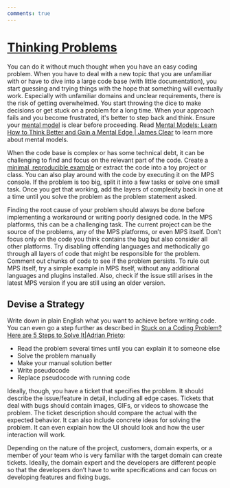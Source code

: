```yaml
---
comments: true
---
```


# [Thinking Problems](https://pythonprinciples.com/blog/getting-unstuck/#thinking-problems)

You can do it without much thought when you have an easy coding problem. When you have to deal with a new topic that you are unfamiliar with
or have to dive into a large code base (with little documentation), you start guessing and trying things with the hope that something will eventually work.
Especially with unfamiliar domains and unclear requirements, there is the risk of getting overwhelmed. You start throwing the dice to make decisions or get stuck on a problem for a long time.
When your approach fails and you become frustrated, it's better to step back and think. Ensure your [mental model](https://en.wikipedia.org/wiki/Mental_model) is clear before proceeding. Read [Mental Models: Learn How to Think Better and Gain a Mental Edge | James Clear](https://jamesclear.com/mental-models) to learn more about mental models.

When the code base is complex or has some technical debt, it can be challenging to find and focus on the relevant part of the code. Create a [minimal, reproducible example](https://stackoverflow.com/help/minimal-reproducible-example) or extract the code into a toy project or class. You can also play around with the code by executing it on the MPS console. If the problem is too big, split it into a few tasks or solve one small task. Once you get that working, add the layers of complexity back in one at a time until you solve the problem as the problem statement asked.

Finding the root cause of your problem should always be done before implementing a workaround or writing poorly designed code. In the MPS platforms, this can be a challenging task. The current project can be the source of the problems, any of the MPS platforms, or even MPS itself. Don’t focus only on the code you think contains the bug but also consider all other platforms. Try disabling offending languages and methodically go through all layers of code that might be responsible for the problem. Comment out chunks of code to see if the problem persists. To rule out MPS itself, try a simple example in MPS itself, without any additional languages and plugins installed. Also, check if the issue still arises in the latest MPS version if you are still using an older version.

## Devise a Strategy

Write down in plain English what you want to achieve before writing code. You can even go a step further as described in [Stuck on a Coding Problem? Here are 5 Steps to Solve It|Adrian Prieto](https://medium.com/learn-love-code/stuck-on-a-coding-problem-here-are-5-steps-to-solve-it-8be04c4b4f19):

- Read the problem several times until you can explain it to someone else
- Solve the problem manually
- Make your manual solution better
- Write pseudocode
- Replace pseudocode with running code

Ideally, though, you have a ticket that specifies the problem. It should describe the issue/feature in detail, including all edge cases. Tickets that deal with bugs should contain images, GIFs, or videos to showcase the problem. The ticket description should compare the actual with the expected behavior. It can also include concrete ideas for solving the problem. It can even explain how the UI should look and how the user interaction will work.

Depending on the nature of the project, customers, domain experts, or a member of your team who is very familiar with the target domain can create tickets. Ideally, the domain expert and the developers are different people so that the developers don’t have to write specifications and can focus on developing features and fixing bugs.
